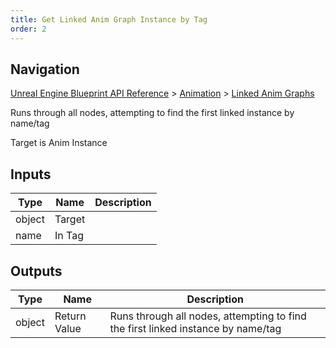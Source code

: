 ```yaml
---
title: Get Linked Anim Graph Instance by Tag
order: 2
---
```

## Navigation

[Unreal Engine Blueprint API Reference](https://dev.epicgames.com/documentation/en-us/unreal-engine/BlueprintAPI) > [Animation](https://dev.epicgames.com/documentation/en-us/unreal-engine/BlueprintAPI/Animation) > [Linked Anim Graphs](https://dev.epicgames.com/documentation/en-us/unreal-engine/BlueprintAPI/Animation/LinkedAnimGraphs)

Runs through all nodes, attempting to find the first linked instance by name/tag

Target is Anim Instance

## Inputs

| Type | Name | Description |
| --- | --- | --- |
| object | Target |  |
| name | In Tag |  |

## Outputs

| Type | Name | Description |
| --- | --- | --- |
| object | Return Value | Runs through all nodes, attempting to find the first linked instance by name/tag |

